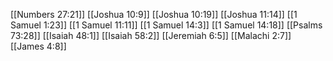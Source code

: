 [[Numbers 27:21]]
[[Joshua 10:9]]
[[Joshua 10:19]]
[[Joshua 11:14]]
[[1 Samuel 1:23]]
[[1 Samuel 11:11]]
[[1 Samuel 14:3]]
[[1 Samuel 14:18]]
[[Psalms 73:28]]
[[Isaiah 48:1]]
[[Isaiah 58:2]]
[[Jeremiah 6:5]]
[[Malachi 2:7]]
[[James 4:8]]
